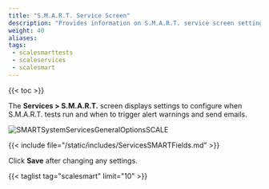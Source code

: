 ```yaml
---
title: "S.M.A.R.T. Service Screen"
description: "Provides information on S.M.A.R.T. service screen settings."
weight: 40
aliases:
tags:
 - scalesmarttests
 - scaleservices
 - scalesmart
---
```


{{< toc >}}

The **Services > S.M.A.R.T.** screen displays settings to configure when S.M.A.R.T. tests run and when to trigger alert warnings and send emails.

![SMARTSystemServicesGeneralOptionsSCALE](/images/SCALE/22.12/SMARTSystemServicesGeneralOptionsSCALE.png "Services S.M.A.R.T. Options")

{{< include file="/static/includes/ServicesSMARTFields.md" >}}

Click **Save** after changing any settings.


{{< taglist tag="scalesmart" limit="10" >}}
